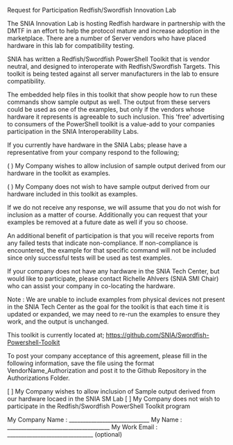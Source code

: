 Request for Participation
Redfish/Swordfish Innovation Lab

The SNIA Innovation Lab is hosting Redfish hardware in partnership with the DMTF in an effort to help 
the protocol mature and increase adoption in the marketplace. There are a number of Server vendors 
who have placed hardware in this lab for compatibility testing. 

SNIA has written a Redfish/Swordfish PowerShell Toolkit that is vendor neutral, and designed to 
interoperate with Redfish/Swordfish Targets. This toolkit is being tested against all server 
manufacturers in the lab to ensure compatibility. 

The embedded help files in this toolkit that show people how to run these commands show sample output 
as well. The output from these servers could be used as one of the examples, but only if the vendors 
whose hardware it represents is agreeable to such inclusion. This 'free' advertising to consumers of the 
PowerShell toolkit is a value-add to your companies participation in the SNIA Interoperability Labs. 

If you currently have hardware in the SNIA Labs; please have a representative from your company 
respond to the following;

( ) My Company wishes to allow inclusion of sample output derived from our hardware in the toolkit as examples.

( ) My Company does not wish to have sample output derived from our hardware included in this toolkit as examples.

If we do not receive any response, we will assume that you do not wish for inclusion as a matter of course. 
Additionally you can request that your examples be removed at a future date as well if you so choose.

An additional benefit of participation is that you will receive reports from any failed tests that indicate 
non-compliance. If non-compliance is encountered, the example for that specific command will not be included 
since only successful tests will be used as test examples.

If your company does not have any hardware in the SNIA Tech Center, but would like to participate, 
please contact Richelle Ahlvers (SNIA SMI Chair) who can assist your company in co-locating the hardware. 

Note : We are unable to include examples from physical devices not present in the SNIA Tech Center as 
the goal for the toolkit is that each time it is updated or expanded, we may need to re-run the examples 
to ensure they work, and the output is unchanged.

This toolkit is currently located at; https://github.com/SNIA/Swordfish-Powershell-Toolkit

To post your company acceptance of this agreement, please fill in the following information, save the file 
using the format VendorName_Authorization and post it to the Github Repository in the Authorizations Folder. 

[ ] My Company wishes to allow inclusion of Sample output derived from our hardware locaed in the SNIA SM Lab
[ ] My Company does not wish to participate in the Redfish/Swordfish PowerShell Toolkit program 

My Company Name : _____________________________
My Name : _____________________________________
My Work Email : _______________________________ (optional)
